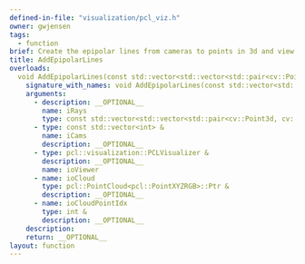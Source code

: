 ```yaml
---
defined-in-file: "visualization/pcl_viz.h"
owner: gwjensen
tags:
  - function
brief: Create the epipolar lines from cameras to points in 3d and view them.
title: AddEpipolarLines
overloads:
  void AddEpipolarLines(const std::vector<std::vector<std::pair<cv::Point3d, cv::Point3d>> > &, const std::vector<int> &, pcl::visualization::PCLVisualizer &, pcl::PointCloud<pcl::PointXYZRGB>::Ptr &, int &):
    signature_with_names: void AddEpipolarLines(const std::vector<std::vector<std::pair<cv::Point3d, cv::Point3d>> > & iRays, const std::vector<int> & iCams, pcl::visualization::PCLVisualizer & ioViewer, pcl::PointCloud<pcl::PointXYZRGB>::Ptr & ioCloud, int & ioCloudPointIdx)
    arguments:
      - description: __OPTIONAL__
        name: iRays
        type: const std::vector<std::vector<std::pair<cv::Point3d, cv::Point3d>> > &
      - type: const std::vector<int> &
        name: iCams
        description: __OPTIONAL__
      - type: pcl::visualization::PCLVisualizer &
        description: __OPTIONAL__
        name: ioViewer
      - name: ioCloud
        type: pcl::PointCloud<pcl::PointXYZRGB>::Ptr &
        description: __OPTIONAL__
      - name: ioCloudPointIdx
        type: int &
        description: __OPTIONAL__
    description:
    return: __OPTIONAL__
layout: function
---
```

